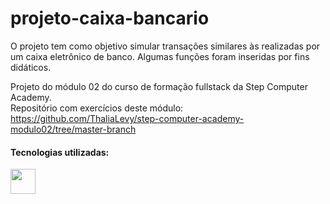 # projeto-caixa-bancario
O projeto tem como objetivo simular transações similares às realizadas por um caixa eletrônico de banco. Algumas funções foram inseridas por fins didáticos.

Projeto do módulo 02 do curso de formação fullstack da Step Computer Academy. <br>
Repositório com exercícios deste módulo: https://github.com/ThaliaLevy/step-computer-academy-modulo02/tree/master-branch

<h4>Tecnologias utilizadas:</h4>

<p>
<img src="https://img.icons8.com/color/256/java-coffee-cup-logo.png" height="40px"> 
</p>
